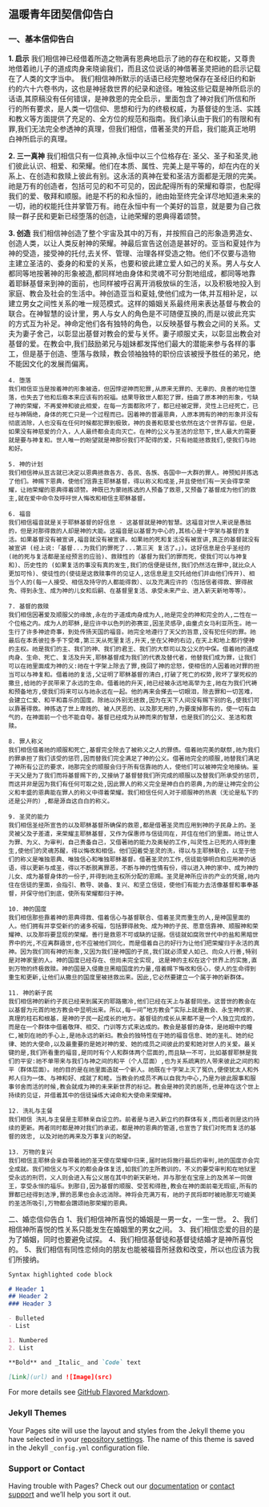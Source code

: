 ## 温暖青年团契信仰告白

### 一、基本信仰告白 

**1. 启示**
    我们相信神已经借着所造之物满有恩典地启示了祂的存在和权能，又尊贵地借着祂儿子的道成肉身来晓谕我们，而且这位说话的神借著圣灵把祂的启示记载在了人类的文字当中。
    我们相信神所默示的话语已经完整地保存在圣经旧约和新约的六十六卷书内，这也是神拯救世界的纪录和途径。唯独这些记载是神所启示的话语,其原稿没有任何错误，是神救恩的完全启示，里面包含了神对我们所信和所行的所有要求，是人类一切信仰、思想和行为的终极权威，为基督徒的生活、实践和教义等方面提供了充足的、全方位的规范和指南。我们承认由于我们的有限和有罪,我们无法完全参透神的真理，但我们相信，借著圣灵的开启，我们能真正地明白神所启示的真理。

**2. 三一真神**
    我们相信只有一位真神,永恒中以三个位格存在: 圣父、圣子和圣灵,祂们彼此认识、相爱、和荣耀。他们在本质、属性、完美上是平等的，却在内在的关系上、在创造和救赎上彼此有别。这永活的真神在爱和圣洁方面都是无限的完美。祂是万有的创造者，包括可见的和不可见的，因此配得所有的荣耀和尊崇，也配得我们的爱、敬拜和顺服。祂是不朽的和永恒的，祂由始至终完全详尽地知道未来的一切，祂的权能托住并掌管万有。祂在永恒中有一个美好的旨意，就是要为自己救赎一群子民和更新已经堕落的创造，让祂荣耀的恩典得着颂赞。

**3. 创造**
    我们相信神创造了整个宇宙及其中的万有，并按照自己的形象造男造女、创造人类，以让人类反射神的荣耀。神最后宣告这创造是甚好的。亚当和夏娃作为神的受造，接受神的托付,去关怀、管理、治理各样受造之物。他们不仅要与造物主建立圣洁的、委身的和爱的关系，也要和彼此建立爱人如己的关系。男人与女人都同等地按著神的形象被造,都同样地由身体和灵魂不可分割地组成，都同等地靠着耶稣基督来到神的面前，也同样被呼召离开消极放纵的生活，以及积极地投入到家庭、教会及社会的生活中。神创造亚当和夏娃,使他们成为一体,并互相补足，以建立男女之间性关系的唯一规范模式。这样的婚姻关系最终用来表达基督与教会的联合。在神智慧的设计里，男人与女人的角色是不可随便互换的,而是以彼此充实的方式互为补足。神命定他们各有独特的角色，以反映基督与教会之间的关系。丈夫为妻子舍己，以彰显出基督对教会的爱与关怀。妻子顺服丈夫，以彰显出教会对基督的爱。在教会中,我们鼓励弟兄与姐妹都发挥他们最大的潜能来参与各样的事工，但是基于创造、堕落与救赎，教会领袖独特的职份应该被授予胜任的弟兄，绝不能因文化的发展而偏离。

    4. 堕落
    我们相信亚当是按着神的形象被造，但因悖逆神而犯罪,从原来无罪的、无辜的、良善的地位堕落，也失去了他和后裔本来应该有的祝福。结果导致世人都犯了罪，扭曲了原本神的形象，亏缺了神的荣耀，不再爱神和彼此相爱，在每一方面都败坏了，都已经被定罪，灵性上已经死亡，已经与神隔绝，身体的死亡只是一个过程而已。因着神的普遍恩典，人原本拥有的神的形象并没有彻底消除，人也没有在任何时候都犯罪到极致，神的良善和慈爱也依然在这个世界存留。但是，如果没有神慈爱的介入，人人最终都会走向灭亡。在神的公义与圣洁的忿怒下,世人最大的需要就是要与神复和。世人唯一的盼望就是神那份我们不配得的爱，只有祂能拯救我们,使我们与祂和好。

    5. 神的计划
    我们相信神从亘古就已决定以恩典拯救各方、各民、各族、各国中一大群的罪人。神预知并拣选了他们。神赐下恩典，使他们信靠主耶稣基督，得以称义和成圣,并且使他们有一天会得享荣耀，让祂荣耀的恩典得着颂赞。神既已为蒙祂拣选的人预备了救恩,又预备了基督成为他们的救主,就在爱中命令及呼吁世人悔改和相信主耶稣基督。

    6. 福音
    我们相信福音就是关于耶稣基督的好信息 - 这基督就是神的智慧。这福音对世人来说是愚拙的，但是对那得救的人却是神的大能。这福音是以基督为中心的,其核心是十字架与基督的复活。如果基督没有被宣讲,福音就没有被宣讲。如果祂的死和复活没有被宣讲,真正的基督就没有被宣讲 (经上说:「基督...为我们的罪死了...第三天 复活了。」)。这好信息是合乎圣经的 (祂的死与复活都是圣经预言的应验)、救赎性的（基督为我们的罪而死，使我们可以与神复和)、历史性的 (如果复活的事没有真的发生,我们的信便是徒然,我们仍然活在罪中,就比众人更加可怜)、使徒性的(使徒是这救赎事件的见证人,这信息是主交托给他们并由他们传开)、相当个人的(每一人接受、相信及持守的人都能得救）、以及充满应许的（包括信者得救、罪得赦免、得到永生、成为神的儿女和后嗣、在基督里复活、承受未来产业、进入新天新地等等）。

    7. 基督的救赎
    我们相信因著爱及顺服父的缘故,永在的子道成肉身成为人,祂是完全的神和完全的人,二性在一个位格之内。成为人的耶稣,是应许中以色列的弥赛亚,因圣灵感孕,由童贞女马利亚所生。祂一生行了许多神迹奇事，到处传扬天国的福音。祂完全地遵行了天父的旨意,没有犯任何的罪。祂最后在本丢彼拉多手下受难,第三天从死里复活,升天,坐在父神的右边,在天上和地上都行使神的主权。祂是我们的主、我们的神、我们的君王、我们的大祭司以及公义的中保。借着祂的道成肉身、生命、死亡、复活及升天,耶稣基督成为我们的代表及替代者，他替我们成为罪，让我们可以在祂里面成为神的义:祂在十字架上除去了罪,挽回了神的忿怒，使相信的人因着祂对罪的担当可以与神复和。借着祂的复活,父证明了耶稣基督的清白,打破了死亡的权势,败坏了掌死权的撒旦,给祂的子民带来了永远的生命。借着祂的升天,祂已经被永远地高举为主,祂在为我们代祷和预备地方,使我们将来可以与祂永远在一起。他的再来会搽去一切眼泪，除去罪和一切苦难，会建立仁爱、和平和喜乐的国度。除祂以外别无拯救,因为在天下人间没有赐下别的名,使我们可以靠著得救。神拣选了世上卑贱的、被人厌恶的、以及那无用的,为要废掉那有的，使一切有血气的，在神面前一个也不能自夸。基督已经成为从神而来的智慧，也是我们的公义、圣洁和救赎。

    8. 罪人称义
    我们相信借着祂的顺服和死亡,基督完全除去了被称义之人的罪债。借着祂完美的献祭,祂为我们的罪承担了我们该受的惩罚,因而替我们完全满足了神的公义。借著祂完全的顺服,祂替我们满足了神所有公正的要求，祂那完全的顺服会归于所有信靠祂的人，使他们可以被神完全地接纳。鉴于天父是为了我们而将基督赐下的,又接纳了基督替我们所完成的顺服以及替我们所承受的惩罚,而这并非是因为我们有任何可取之处,因此罪人的称义完全是神白白的恩典,为的是让神完全的公义和丰盛的恩典能在罪人的称义中得着荣耀。我们相信任何人对于顺服神的热衷（无论是私下的还是公开的）,都是源自这白白的称义。

    9. 圣灵的能力
    我们相信圣经所宣告的以及耶稣基督所确保的救恩,都是借著圣灵而应用到神的子民身上的。圣灵被父及子差遣，来荣耀主耶稣基督，又作为保惠师与信徒同在，并住在他们的里面。祂让世人为罪、为义、为审判，自己责备自己，又借著祂的能力及奥秘的工作,叫灵性上已死的人得到重生,使他们的灵魂苏醒，得以悔改和相信。他们因着受圣灵的洗，得以与主耶稣联合，以至于他们的称义是唯独恩典、唯独信心和唯独耶稣基督。借著圣灵的工作,信徒能够明白和应用神的话语，得以更新与成圣，得以不断脱离罪恶，不断与神的性情有份，得以进入神的家中、成为神的儿女、成为基督身体的一份子,并得到祂主权所分配的恩赐。圣灵是神所应许的产业的凭据,祂内住在信徒的里面，会指引、教导、装备、复兴、和坚立信徒，使他们有能力去活像基督和事奉基督，并保守他们到底，使所有荣耀都归于神。 

    10. 神的国度
    我们相信那些靠着神的恩典得救、借着信心与基督联合、借着圣灵而重生的人,是神国里面的人。他们拥有并享受新约的诸多祝福，包括罪得赦免、成为神的子民、愿意信靠神、顺服神和荣耀神、以及那将要显现的荣耀。善行是救恩不可或缺的证据。信徒就如腐败世代中的盐和黑暗世界中的光,不应离群遁世,也不应被他们同化，而是借着自己的好行为让他们把荣耀归于永活的真神。因为我们同有神的形象,又因为我们是神国的子民,我们就必须爱人如己、向众人行善,特别是对神家里的人。神的国度已经存在、但尚未完全实现, 这是神的主权在这个世界上的实施,直到万物的终极救赎。神的国是入侵撒旦黑暗国度的力量,借着赐下悔改和信心，使人的生命得到重生和更新,让他们从撒旦的国度里被拯救出来。因此,它必然要建立一个属于神的新群体。

    11. 神的新子民
    我们相信神的新约子民已经来到属天的耶路撒冷,他们已经在天上与基督同坐。这普世的教会在以基督为元首的地方教会中显明出来。所以,每一间”地方教会”实际上就是教会、永生神的家、真理的柱石和根基，是神的子民一起成长的地方。基督徒的成长从来都不是一个人独立完成的，而是在一个群体中借着敬拜、相交、门训等方式来达成的。教会是基督的身体，是祂眼中的瞳仁,被刻在祂的手心上,是祂永远的新妇。教会的独特性在于她的福音信息、她的圣礼、她的纪律、她的大使命,以及最重要的是她对神的爱、她的成员之间彼此的爱和她对世人的关爱。最关键的是,我们所看重的福音,是同时有个人和群体两个层面的,而且缺一不可，比如基督耶稣是我们的平安:祂不单带来与我们与神之间的和平（个人层面）,也为关系疏离的人带来彼此之间的和平（群体层面）。祂的目的是在祂里面造就一个新人。祂既在十字架上灭了冤仇,便使犹太人和外邦人归为一体、与神和好、成就了和睦。当教会的成员不再以自我为中心,乃是为彼此服事和服事邻舍而活的时候,教会就成为神的未来新世界的标记。教会是神的灵的居所,也是神在这个世上持续的见证，并借着其中的信徒操练大诫命和大使命来荣耀神。

    12. 洗礼与主餐
    我们相信 洗礼与主餐是主耶稣亲自设立的。前者是与进入新立约的群体有关,而后者则是这约持续的更新。两者同时都是神对我们的承诺，都是神的恩典的管道,也宣告了我们对死而复活的基督的效忠, 以及对祂的再来及万事复兴的盼望。

    13. 万物的复兴
    我们相信主耶稣会亲自带着祂的圣天使在荣耀中归来,届时祂将施行最后的审判,祂的国度亦会完全成就。我们相信义与不义的都会身体复活,如我们的主所教训的，不义的要受审判和在地狱里受永远的刑罚，义人则会进入有公义居在其中的新天新地，并与那坐在宝座上的及羔羊一同做王，享受永恒的福乐。到那日,因为基督的顺服、受苦和得胜,教会在神的面前毫无瑕疵,所有的罪都已经得到洁淨,罪的恶果也会永远消除。神将会充满万有，祂的子民将即时被祂那无可媲美的圣洁所吸引,万物都会讚颂祂那荣耀的恩典。

二、婚恋信仰告白
1、我们相信神所喜悦的婚姻是一男一女，一生一世。
2、我们相信神所喜悦的性关系只能发生在婚姻里的男女之间。
3、我们相信恋爱的目的是为了婚姻，同时也要避免试探。
4、我们相信基督徒和基督徒结婚才是神所喜悦的。
5、我们相信有同性恋倾向的朋友也能被福音所拯救和改变，所以也应该为我们所接纳。
```markdown
Syntax highlighted code block

# Header 1
## Header 2
### Header 3

- Bulleted
- List

1. Numbered
2. List

**Bold** and _Italic_ and `Code` text

[Link](url) and ![Image](src)
```

For more details see [GitHub Flavored Markdown](https://guides.github.com/features/mastering-markdown/).

### Jekyll Themes

Your Pages site will use the layout and styles from the Jekyll theme you have selected in your [repository settings](https://github.com/kindlefellowship/kindlefellowship.github.io/settings). The name of this theme is saved in the Jekyll `_config.yml` configuration file.

### Support or Contact

Having trouble with Pages? Check out our [documentation](https://help.github.com/categories/github-pages-basics/) or [contact support](https://github.com/contact) and we’ll help you sort it out.
